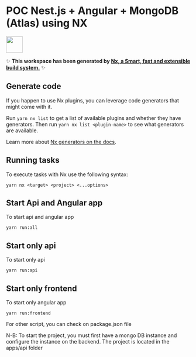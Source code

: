 # POC Nest.js + Angular + MongoDB (Atlas) using NX

<a alt="Nx logo" href="https://nx.dev" target="_blank" rel="noreferrer"><img src="https://raw.githubusercontent.com/nrwl/nx/master/images/nx-logo.png" width="45"></a>

✨ **This workspace has been generated by [Nx, a Smart, fast and extensible build system.](https://nx.dev)** ✨

## Generate code

If you happen to use Nx plugins, you can leverage code generators that might come with it.

Run `yarn nx list` to get a list of available plugins and whether they have generators. Then run `yarn nx list <plugin-name>` to see what generators are available.

Learn more about [Nx generators on the docs](https://nx.dev/plugin-features/use-code-generators).

## Running tasks

To execute tasks with Nx use the following syntax:

```
yarn nx <target> <project> <...options>
```

## Start Api and Angular app

To start api and angular app

```
yarn run:all
```

## Start only api

To start only api

```
yarn run:api
```

## Start only frontend

To start only angular app

```
yarn run:frontend
```

For other script, you can check on package.json file

N-B: To start the project, you must first have a mongo DB instance and configure the instance on the backend. The project is located in the apps/api folder
